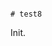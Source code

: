                                                                                                                                                                                                                                                                 # test8

Init.
